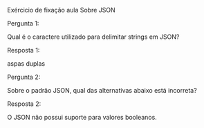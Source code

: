 Exércicio de fixação aula Sobre JSON

Pergunta 1:

Qual é o caractere utilizado para delimitar strings em JSON?

Resposta 1:

aspas duplas

Pergunta 2:

Sobre o padrão JSON, qual das alternativas abaixo está incorreta?

Resposta 2:

O JSON não possui suporte para valores booleanos.
